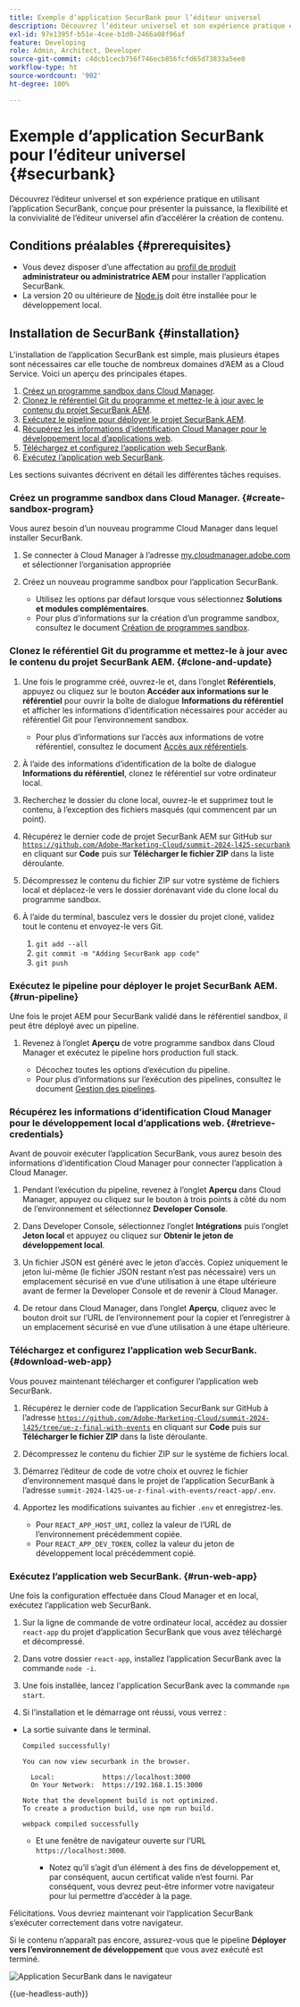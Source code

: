 ```yaml
---
title: Exemple d’application SecurBank pour l’éditeur universel
description: Découvrez l’éditeur universel et son expérience pratique en utilisant l’application SecurBank, conçue pour présenter la puissance, la flexibilité et la convivialité de l’éditeur universel afin d’accélérer la création de contenu.
exl-id: 97e1395f-b51e-4cee-b1d0-2466a08f96af
feature: Developing
role: Admin, Architect, Developer
source-git-commit: c4dcb1cecb756f746ecb856fcfd65d73833a5ee0
workflow-type: ht
source-wordcount: '902'
ht-degree: 100%

---
```


# Exemple d’application SecurBank pour l’éditeur universel {#securbank}

Découvrez l’éditeur universel et son expérience pratique en utilisant l’application SecurBank, conçue pour présenter la puissance, la flexibilité et la convivialité de l’éditeur universel afin d’accélérer la création de contenu.

## Conditions préalables {#prerequisites}

* Vous devez disposer d’une affectation au [profil de produit](/help/journey-onboarding/assign-profiles-aem.md) **administrateur ou administratrice AEM** pour installer l’application SecurBank.
* La version 20 ou ultérieure de [Node.js](https://nodejs.org) doit être installée pour le développement local.

## Installation de SecurBank {#installation}

L’installation de l’application SecurBank est simple, mais plusieurs étapes sont nécessaires car elle touche de nombreux domaines d’AEM as a Cloud Service. Voici un aperçu des principales étapes.

1. [Créez un programme sandbox dans Cloud Manager](#create-sandbox-program).
1. [Clonez le référentiel Git du programme et mettez-le à jour avec le contenu du projet SecurBank AEM](#clone-and-update).
1. [Exécutez le pipeline pour déployer le projet SecurBank AEM](#run-pipeline).
1. [Récupérez les informations d’identification Cloud Manager pour le développement local d’applications web](#retrieve-credentials).
1. [Téléchargez et configurez l’application web SecurBank](#download-web-app).
1. [Exécutez l’application web SecurBank](#run-web-app).

Les sections suivantes décrivent en détail les différentes tâches requises.

### Créez un programme sandbox dans Cloud Manager. {#create-sandbox-program}

Vous aurez besoin d’un nouveau programme Cloud Manager dans lequel installer SecurBank.

1. Se connecter à Cloud Manager à l’adresse [my.cloudmanager.adobe.com](https://my.cloudmanager.adobe.com/) et sélectionner l’organisation appropriée

1. Créez un nouveau programme sandbox pour l’application SecurBank.

   * Utilisez les options par défaut lorsque vous sélectionnez **Solutions et modules complémentaires**.
   * Pour plus d’informations sur la création d’un programme sandbox, consultez le document [Création de programmes sandbox](/help/implementing/cloud-manager/getting-access-to-aem-in-cloud/creating-sandbox-programs.md).

### Clonez le référentiel Git du programme et mettez-le à jour avec le contenu du projet SecurBank AEM. {#clone-and-update}

1. Une fois le programme créé, ouvrez-le et, dans l’onglet **Référentiels**, appuyez ou cliquez sur le bouton **Accéder aux informations sur le référentiel** pour ouvrir la boîte de dialogue **Informations du référentiel** et afficher les informations d’identification nécessaires pour accéder au référentiel Git pour l’environnement sandbox.

   * Pour plus d’informations sur l’accès aux informations de votre référentiel, consultez le document [Accès aux référentiels](/help/implementing/cloud-manager/managing-code/accessing-repos.md).

1. À l’aide des informations d’identification de la boîte de dialogue **Informations du référentiel**, clonez le référentiel sur votre ordinateur local.

1. Recherchez le dossier du clone local, ouvrez-le et supprimez tout le contenu, à l’exception des fichiers masqués (qui commencent par un point).

1. Récupérez le dernier code de projet SecurBank AEM sur GitHub sur [`https://github.com/Adobe-Marketing-Cloud/summit-2024-l425-securbank`](https://github.com/Adobe-Marketing-Cloud/summit-2024-l425-securbank) en cliquant sur **Code** puis sur **Télécharger le fichier ZIP** dans la liste déroulante.

1. Décompressez le contenu du fichier ZIP sur votre système de fichiers local et déplacez-le vers le dossier dorénavant vide du clone local du programme sandbox.

1. À l’aide du terminal, basculez vers le dossier du projet cloné, validez tout le contenu et envoyez-le vers Git.

   1. `git add --all`
   1. `git commit -m "Adding SecurBank app code"`
   1. `git push`

### Exécutez le pipeline pour déployer le projet SecurBank AEM. {#run-pipeline}

Une fois le projet AEM pour SecurBank validé dans le référentiel sandbox, il peut être déployé avec un pipeline.

1. Revenez à l’onglet **Aperçu** de votre programme sandbox dans Cloud Manager et exécutez le pipeline hors production full stack.

   * Décochez toutes les options d’exécution du pipeline.
   * Pour plus d’informations sur l’exécution des pipelines, consultez le document [Gestion des pipelines](/help/implementing/cloud-manager/configuring-pipelines/managing-pipelines.md#running-pipelines).

### Récupérez les informations d’identification Cloud Manager pour le développement local d’applications web. {#retrieve-credentials}

Avant de pouvoir exécuter l’application SecurBank, vous aurez besoin des informations d’identification Cloud Manager pour connecter l’application à Cloud Manager.

1. Pendant l’exécution du pipeline, revenez à l’onglet **Aperçu** dans Cloud Manager, appuyez ou cliquez sur le bouton à trois points à côté du nom de l’environnement et sélectionnez **Developer Console**.

1. Dans Developer Console, sélectionnez l’onglet **Intégrations** puis l’onglet **Jeton local** et appuyez ou cliquez sur **Obtenir le jeton de développement local**.

1. Un fichier JSON est généré avec le jeton d’accès. Copiez uniquement le jeton lui-même (le fichier JSON restant n’est pas nécessaire) vers un emplacement sécurisé en vue d’une utilisation à une étape ultérieure avant de fermer la Developer Console et de revenir à Cloud Manager.

1. De retour dans Cloud Manager, dans l’onglet **Aperçu**, cliquez avec le bouton droit sur l’URL de l’environnement pour la copier et l’enregistrer à un emplacement sécurisé en vue d’une utilisation à une étape ultérieure.

### Téléchargez et configurez l’application web SecurBank. {#download-web-app}

Vous pouvez maintenant télécharger et configurer l’application web SecurBank.

1. Récupérez le dernier code de l’application SecurBank sur GitHub à l’adresse [`https://github.com/Adobe-Marketing-Cloud/summit-2024-l425/tree/ue-z-final-with-events`](https://github.com/Adobe-Marketing-Cloud/summit-2024-l425/tree/ue-z-final-with-events) en cliquant sur **Code** puis sur **Télécharger le fichier ZIP** dans la liste déroulante.

1. Décompressez le contenu du fichier ZIP sur le système de fichiers local.

1. Démarrez l’éditeur de code de votre choix et ouvrez le fichier d’environnement masqué dans le projet de l’application SecurBank à l’adresse `summit-2024-l425-ue-z-final-with-events/react-app/.env`.

1. Apportez les modifications suivantes au fichier `.env` et enregistrez-les.

   * Pour `REACT_APP_HOST_URI`, collez la valeur de l’URL de l’environnement précédemment copiée.
   * Pour `REACT_APP_DEV_TOKEN`, collez la valeur du jeton de développement local précédemment copié.

### Exécutez l’application web SecurBank. {#run-web-app}

Une fois la configuration effectuée dans Cloud Manager et en local, exécutez l’application web SecurBank.

1. Sur la ligne de commande de votre ordinateur local, accédez au dossier `react-app` du projet d’application SecurBank que vous avez téléchargé et décompressé.

1. Dans votre dossier `react-app`, installez l’application SecurBank avec la commande `node -i`.

1. Une fois installée, lancez l&#39;application SecurBank avec la commande `npm start`.

1. Si l’installation et le démarrage ont réussi, vous verrez :

* La sortie suivante dans le terminal.

  ```text
  Compiled successfully!
  
  You can now view securbank in the browser.
  
    Local:            https://localhost:3000
    On Your Network:  https://192.168.1.15:3000
  
  Note that the development build is not optimized.
  To create a production build, use npm run build.
  
  webpack compiled successfully
  ```

   * Et une fenêtre de navigateur ouverte sur l’URL `https://localhost:3000`.

      * Notez qu’il s’agit d’un élément à des fins de développement et, par conséquent, aucun certificat valide n’est fourni. Par conséquent, vous devrez peut-être informer votre navigateur pour lui permettre d’accéder à la page.

Félicitations. Vous devriez maintenant voir l’application SecurBank s’exécuter correctement dans votre navigateur.

Si le contenu n’apparaît pas encore, assurez-vous que le pipeline **Déployer vers l’environnement de développement** que vous avez exécuté est terminé.

![Application SecurBank dans le navigateur](assets/securbank.png)

{{ue-headless-auth}}

